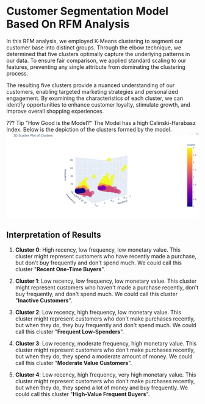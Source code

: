 # Customer Segmentation Model Based On RFM Analysis

In this RFM analysis, we employed K-Means clustering to segment our customer base into distinct groups. Through the elbow technique, we determined that five clusters optimally capture the underlying patterns in our data. To ensure fair comparison, we applied standard scaling to our features, preventing any single attribute from dominating the clustering process.

The resulting five clusters provide a nuanced understanding of our customers, enabling targeted marketing strategies and personalized engagement. By examining the characteristics of each cluster, we can identify opportunities to enhance customer loyalty, stimulate growth, and improve overall shopping experiences.


??? Tip "How Good is the Model?" 
    The Model has a high Calinski-Harabasz Index. Below is the depiction of the clusters formed by the model.
    ![Distribution of Main Categories](images/clustering_plot.png)    

## Interpretation of Results

1. **Cluster 0**: High recency, low frequency, low monetary value. This cluster might represent customers who have recently made a purchase, but don't buy frequently and don't spend much. We could call this cluster "**Recent One-Time Buyers**".

2. **Cluster 1**: Low recency, low frequency, low monetary value. This cluster might represent customers who haven't made a purchase recently, don't buy frequently, and don't spend much. We could call this cluster "**Inactive Customers**".

3. **Cluster 2**: Low recency, high frequency, low monetary value. This cluster might represent customers who don't make purchases recently, but when they do, they buy frequently and don't spend much. We could call this cluster "**Frequent Low-Spenders**".

4. **Cluster 3**: Low recency, moderate frequency, high monetary value. This cluster might represent customers who don't make purchases recently, but when they do, they spend a moderate amount of money. We could call this cluster "**Moderate Value Customers**".

5. **Cluster 4**: Low recency, high frequency, very high monetary value. This cluster might represent customers who don't make purchases recently, but when they do, they spend a lot of money and buy frequently. We could call this cluster "**High-Value Frequent Buyers**".


